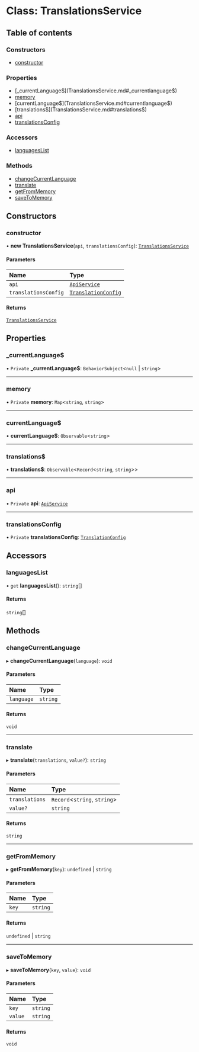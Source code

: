 # Class: TranslationsService

## Table of contents

### Constructors

- [constructor](TranslationsService.md#constructor)

### Properties

- [\_currentLanguage$](TranslationsService.md#_currentlanguage$)
- [memory](TranslationsService.md#memory)
- [currentLanguage$](TranslationsService.md#currentlanguage$)
- [translations$](TranslationsService.md#translations$)
- [api](TranslationsService.md#api)
- [translationsConfig](TranslationsService.md#translationsconfig)

### Accessors

- [languagesList](TranslationsService.md#languageslist)

### Methods

- [changeCurrentLanguage](TranslationsService.md#changecurrentlanguage)
- [translate](TranslationsService.md#translate)
- [getFromMemory](TranslationsService.md#getfrommemory)
- [saveToMemory](TranslationsService.md#savetomemory)

## Constructors

### constructor

• **new TranslationsService**(`api`, `translationsConfig`): [`TranslationsService`](TranslationsService.md)

#### Parameters

| Name | Type |
| :------ | :------ |
| `api` | [`ApiService`](ApiService.md) |
| `translationsConfig` | [`TranslationConfig`](../README.md#translationconfig) |

#### Returns

[`TranslationsService`](TranslationsService.md)

## Properties

### \_currentLanguage$

• `Private` **\_currentLanguage$**: `BehaviorSubject`\<``null`` \| `string`\>

___

### memory

• `Private` **memory**: `Map`\<`string`, `string`\>

___

### currentLanguage$

• **currentLanguage$**: `Observable`\<`string`\>

___

### translations$

• **translations$**: `Observable`\<`Record`\<`string`, `string`\>\>

___

### api

• `Private` **api**: [`ApiService`](ApiService.md)

___

### translationsConfig

• `Private` **translationsConfig**: [`TranslationConfig`](../README.md#translationconfig)

## Accessors

### languagesList

• `get` **languagesList**(): `string`[]

#### Returns

`string`[]

## Methods

### changeCurrentLanguage

▸ **changeCurrentLanguage**(`language`): `void`

#### Parameters

| Name | Type |
| :------ | :------ |
| `language` | `string` |

#### Returns

`void`

___

### translate

▸ **translate**(`translations`, `value?`): `string`

#### Parameters

| Name | Type |
| :------ | :------ |
| `translations` | `Record`\<`string`, `string`\> |
| `value?` | `string` |

#### Returns

`string`

___

### getFromMemory

▸ **getFromMemory**(`key`): `undefined` \| `string`

#### Parameters

| Name | Type |
| :------ | :------ |
| `key` | `string` |

#### Returns

`undefined` \| `string`

___

### saveToMemory

▸ **saveToMemory**(`key`, `value`): `void`

#### Parameters

| Name | Type |
| :------ | :------ |
| `key` | `string` |
| `value` | `string` |

#### Returns

`void`
